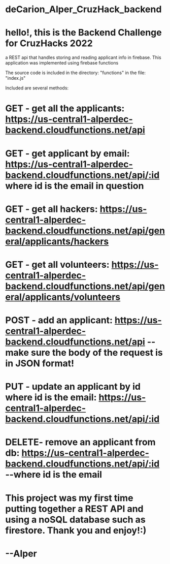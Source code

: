 # deCarion_Alper_CruzHack_backend
# hello!, this is the Backend Challenge for CruzHacks 2022

a REST api that handles storing and reading applicant info in firebase.
This application was implemented using firebase functions

The source code is included in the directory: "functions" in the file: "index.js"

Included are several methods:
#   GET - get all the applicants: https://us-central1-alperdec-backend.cloudfunctions.net/api

#   GET - get applicant by email: https://us-central1-alperdec-backend.cloudfunctions.net/api/:id where id is the email in question

#   GET - get all hackers: https://us-central1-alperdec-backend.cloudfunctions.net/api/general/applicants/hackers

#   GET - get all volunteers: https://us-central1-alperdec-backend.cloudfunctions.net/api/general/applicants/volunteers

#   POST - add an applicant: https://us-central1-alperdec-backend.cloudfunctions.net/api  -- make sure the body of the request is in JSON format!

#   PUT - update an applicant by id where id is the email: https://us-central1-alperdec-backend.cloudfunctions.net/api/:id

#  DELETE- remove an applicant from db: https://us-central1-alperdec-backend.cloudfunctions.net/api/:id --where id is the email
   
   
 #  This project was my first time putting together a REST API and using a noSQL database such as firestore. Thank you and enjoy!:)
   
#   --Alper
   
